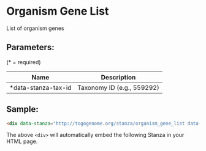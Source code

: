 Organism Gene List
==================

List of organism genes

## Parameters:

(* = required)

| Name                   | Description                 |
|------------------------|-----------------------------|
| *data-stanza-tax-id    | Taxonomy ID (e.g., 559292)  |

## Sample:

```html
<div data-stanza="http://togogenome.org/stanza/organism_gene_list data-stanza-tax-id="559292"></div>
```

The above `<div>` will automatically embed the following Stanza in your HTML page.

<div data-stanza="/stanza/organism_gene_list" data-stanza-tax-id="559292"></div>
